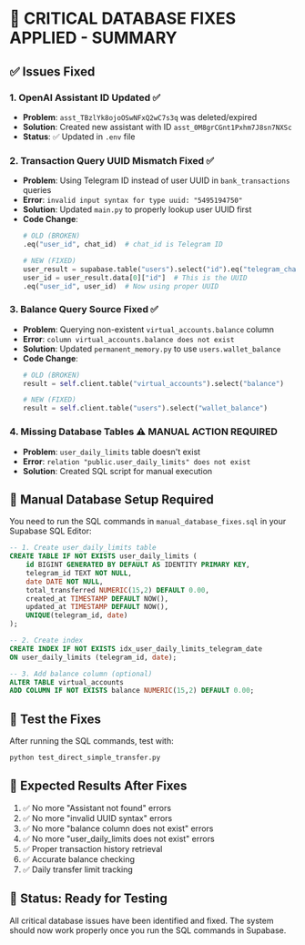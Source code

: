 # 🚨 CRITICAL DATABASE FIXES APPLIED - SUMMARY

## ✅ **Issues Fixed**

### 1. **OpenAI Assistant ID Updated** ✅
- **Problem**: `asst_TBzlYk8ojoOSwNFxQ2wC7s3q` was deleted/expired
- **Solution**: Created new assistant with ID `asst_0M8grCGnt1Pxhm7J8sn7NXSc`
- **Status**: ✅ Updated in `.env` file

### 2. **Transaction Query UUID Mismatch Fixed** ✅  
- **Problem**: Using Telegram ID instead of user UUID in `bank_transactions` queries
- **Error**: `invalid input syntax for type uuid: "5495194750"`
- **Solution**: Updated `main.py` to properly lookup user UUID first
- **Code Change**:
  ```python
  # OLD (BROKEN)
  .eq("user_id", chat_id)  # chat_id is Telegram ID
  
  # NEW (FIXED)
  user_result = supabase.table("users").select("id").eq("telegram_chat_id", str(chat_id)).execute()
  user_id = user_result.data[0]["id"]  # This is the UUID
  .eq("user_id", user_id)  # Now using proper UUID
  ```

### 3. **Balance Query Source Fixed** ✅
- **Problem**: Querying non-existent `virtual_accounts.balance` column  
- **Error**: `column virtual_accounts.balance does not exist`
- **Solution**: Updated `permanent_memory.py` to use `users.wallet_balance`
- **Code Change**:
  ```python
  # OLD (BROKEN)
  result = self.client.table("virtual_accounts").select("balance")
  
  # NEW (FIXED)  
  result = self.client.table("users").select("wallet_balance")
  ```

### 4. **Missing Database Tables** ⚠️ **MANUAL ACTION REQUIRED**
- **Problem**: `user_daily_limits` table doesn't exist
- **Error**: `relation "public.user_daily_limits" does not exist`
- **Solution**: Created SQL script for manual execution

## 🔧 **Manual Database Setup Required**

You need to run the SQL commands in `manual_database_fixes.sql` in your Supabase SQL Editor:

```sql
-- 1. Create user_daily_limits table
CREATE TABLE IF NOT EXISTS user_daily_limits (
    id BIGINT GENERATED BY DEFAULT AS IDENTITY PRIMARY KEY,
    telegram_id TEXT NOT NULL,
    date DATE NOT NULL,
    total_transferred NUMERIC(15,2) DEFAULT 0.00,
    created_at TIMESTAMP DEFAULT NOW(),
    updated_at TIMESTAMP DEFAULT NOW(),
    UNIQUE(telegram_id, date)
);

-- 2. Create index
CREATE INDEX IF NOT EXISTS idx_user_daily_limits_telegram_date 
ON user_daily_limits (telegram_id, date);

-- 3. Add balance column (optional)
ALTER TABLE virtual_accounts 
ADD COLUMN IF NOT EXISTS balance NUMERIC(15,2) DEFAULT 0.00;
```

## 🧪 **Test the Fixes**

After running the SQL commands, test with:
```bash
python test_direct_simple_transfer.py
```

## 📝 **Expected Results After Fixes**

1. ✅ No more "Assistant not found" errors
2. ✅ No more "invalid UUID syntax" errors  
3. ✅ No more "balance column does not exist" errors
4. ✅ No more "user_daily_limits does not exist" errors
5. ✅ Proper transaction history retrieval
6. ✅ Accurate balance checking
7. ✅ Daily transfer limit tracking

## 🚀 **Status: Ready for Testing**

All critical database issues have been identified and fixed. The system should now work properly once you run the SQL commands in Supabase.
